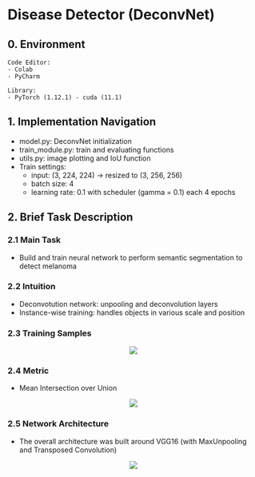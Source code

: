 # Disease Detector (DeconvNet)

## 0. Environment

```
Code Editor:
- Colab
- PyCharm

Library:
- PyTorch (1.12.1) - cuda (11.1)
```

## 1. Implementation Navigation

- model.py: DeconvNet initialization
- train_module.py: train and evaluating functions
- utils.py: image plotting and IoU function
- Train settings:
    * input: (3, 224, 224) -> resized to (3, 256, 256)
    * batch size: 4
    * learning rate: 0.1 with scheduler (gamma = 0.1) each 4 epochs

## 2. Brief Task Description

### 2.1 Main Task
- Build and train neural network to perform semantic segmentation to detect melanoma

### 2.2 Intuition
- Deconvotution network: unpooling and deconvolution layers
- Instance-wise training: handles objects in various scale and position

### 2.3 Training Samples
<p align="center">
  <img src="https://github.com/lllchak/DiseaseDetector/blob/master/img/train_samples.jpg" />
</p>

### 2.4 Metric
- Mean Intersection over Union
<p align="center">
  <img src="https://github.com/lllchak/DiseaseDetector/blob/master/img/iou_formula_image.png" />
</p>

### 2.5 Network Architecture
- The overall architecture was built around VGG16 (with MaxUnpooling and Transposed Convolution)
<p align="center">
  <img src="https://github.com/lllchak/DiseaseDetector/blob/master/img/vgg16_achitecture.png" />
</p>